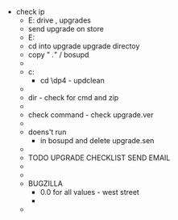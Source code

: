 - check ip
	- E:  drive , upgrades
	- send upgrade on store
	- E:
	- cd into upgrade upgrade directoy
	- copy   " *.*" / bosupd
	-
	- c:
		- cd \dp4 - updclean
	-
	- dir - check for cmd and zip
	-
	- check command - check upgrade.ver
	-
	- doens't run
		- in bosupd and delete upgrade.sen
	-
	- TODO UPGRADE CHECKLIST SEND EMAIL
	-
	-
	- BUGZILLA
		- 0.0 for all values - west street
		-
	-